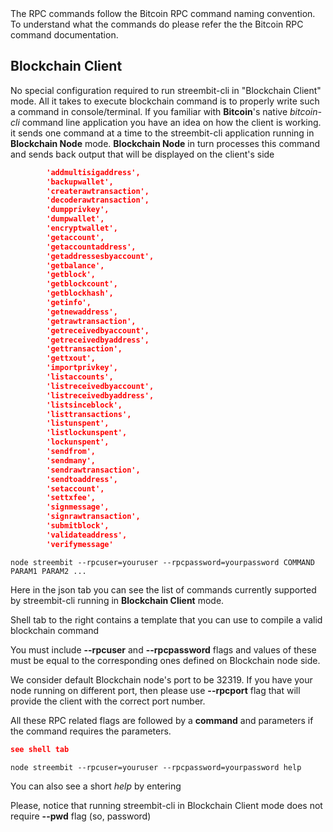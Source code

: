 <aside class="notice">
The RPC commands follow the Bitcoin RPC command naming convention.<br />
To understand what the commands do please refer the the Bitcoin RPC command documentation.
</aside>

## Blockchain Client

No special configuration required to run streembit-cli in "Blockchain Client" mode. All it takes to execute blockchain
command is to properly write such a command in console/terminal.
If you familiar with **Bitcoin**'s native *bitcoin-cli* command line application you have an idea on how the client is working.
it sends one command at a time to the streembit-cli application running in **Blockchain Node** mode.
**Blockchain Node** in turn processes this command and sends back output that will be displayed on the client's side

```json
        'addmultisigaddress',
        'backupwallet',
        'createrawtransaction',
        'decoderawtransaction',
        'dumpprivkey',
        'dumpwallet',
        'encryptwallet',
        'getaccount',
        'getaccountaddress',
        'getaddressesbyaccount',
        'getbalance',
        'getblock',
        'getblockcount',
        'getblockhash',
        'getinfo',
        'getnewaddress',
        'getrawtransaction',
        'getreceivedbyaccount',
        'getreceivedbyaddress',
        'gettransaction',
        'gettxout',
        'importprivkey',
        'listaccounts',
        'listreceivedbyaccount',
        'listreceivedbyaddress',
        'listsinceblock',
        'listtransactions',
        'listunspent',
        'listlockunspent',
        'lockunspent',
        'sendfrom',
        'sendmany',
        'sendrawtransaction',
        'sendtoaddress',
        'setaccount',
        'settxfee',
        'signmessage',
        'signrawtransaction',
        'submitblock',
        'validateaddress',
        'verifymessage'
```
```shell
node streembit --rpcuser=youruser --rpcpassword=yourpassword COMMAND PARAM1 PARAM2 ...
```

Here in the json tab you can see the list of commands currently supported by streembit-cli running in **Blockchain Client** mode.

Shell tab to the right contains a template that you can use to compile a valid blockchain command

You must include **--rpcuser** and **--rpcpassword** flags and values of these must be equal to the corresponding ones
defined on Blockchain node side.

We consider default Blockchain node's port to be 32319. If you have your node running on different port, then please
use **--rpcport** flag that will provide the client with the correct port number.

All these RPC related flags are followed by a **command** and parameters if the command requires the parameters.



```json
see shell tab
```
```shell
node streembit --rpcuser=youruser --rpcpassword=yourpassword help
```

You can also see a short *help* by entering

Please, notice that running streembit-cli in Blockchain Client mode does not require **--pwd** flag (so, password)
